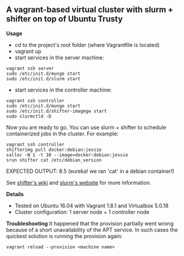 A vagrant-based virtual cluster with slurm + shifter on top of Ubuntu Trusty
-------------------------

**Usage**
- cd to the project's root folder (where Vagrantfile is located)
- vagrant up
- start services in the server machine:
```shell
vagrant ssh server
sudo /etc/init.d/munge start
sudo /etc/init.d/slurm start
```
- start services in the controller machine:
```shell
vagrant ssh controller
sudo /etc/init.d/munge start
sudo /etc/init.d/shifter-imagegw start
sudo slurmctld -D
```

Now you are ready to go. You can use slurm + shifter to schedule containerized jobs in the cluster. For example:
```shell
vagrant ssh controller
shifterimg pull docker:debian:jessie
salloc -N 1 -t 10 --image=docker:debian:jessie
srun shifter cat /etc/debian_version
```
EXPECTED OUTPUT: 8.5 (eureka! we ran 'cat' in a debian container!)

See [shifter's wiki](https://github.com/nersc/shifter/wiki) and [slurm's website](http://slurm.schedmd.com) for more information.

**Details**
- Tested on Ubuntu 16.04 with Vagrant 1.8.1 and Virtualbox 5.0.18
- Cluster configuration: 1 server node + 1 controller node


**Troubleshooting**
It happened that the provision partially went wrong because of a short unavailability of the APT service. In such cases the quickest solution is running the provision again:
```shell
vagrant reload --provision <machine name>
```
